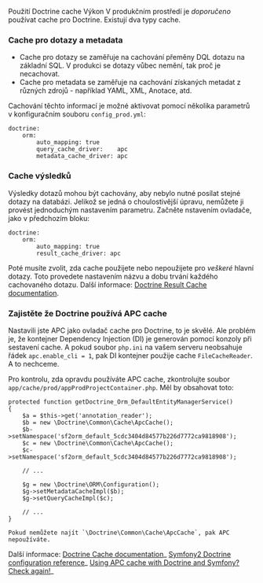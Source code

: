 Použití Doctrine cache
Výkon
V produkčním prostředí je _doporučeno_ používat cache pro Doctrine. Existují dva typy cache.

### Cache pro dotazy a metadata
* Cache pro dotazy se zaměřuje na cachování přeměny DQL dotazu na základní SQL. V produkci se dotazy vůbec nemění, tak proč je necachovat.
* Cache pro metadata se zaměřuje na cachování získaných metadat z různých zdrojů - například YAML, XML, Anotace, atd.

Cachování těchto informací je možné aktivovat pomocí několika parametrů v konfiguračním souboru `config_prod.yml`:

    doctrine:
        orm:
            auto_mapping: true
            query_cache_driver:    apc
            metadata_cache_driver: apc

### Cache výsledků
Výsledky dotazů mohou být cachovány, aby nebylo nutné posílat stejné dotazy na databázi. Jelikož se jedná o choulostivější úpravu, nemůžete ji provést jednoduchým nastavením parametru. Začněte nstavením ovladače, jako v předchozím bloku:

    doctrine:
        orm:
            auto_mapping: true
            result_cache_driver: apc

Poté musíte zvolit, zda cache použijete nebo nepoužijete pro *veškeré* hlavní dotazy. Toto provedete nastavením názvu a dobu trvání každého cachovaného dotazu. Další informace: [Doctrine Result Cache documentation](http://docs.doctrine-project.org/projects/doctrine-orm/en/latest/reference/caching.html#result-cache).

### Zajistěte že Doctrine používá APC cache

Nastavili jste APC jako ovladač cache pro Doctrine, to je skvělé. Ale problém je, že kontejner Dependency Injection (DI) je generován pomocí konzoly při sestavení cache. A pokud soubor `php.ini` na vašem serveru neobsahuje řádek `apc.enable_cli = 1`, pak DI kontejner použije cache `FileCacheReader`. A to nechceme.

Pro kontrolu, zda opravdu používáte APC cache, zkontrolujte soubor `app/cache/prod/appProdProjectContainer.php`. Měl by obsahovat toto:

    protected function getDoctrine_Orm_DefaultEntityManagerService()
    {
        $a = $this->get('annotation_reader');
        $b = new \Doctrine\Common\Cache\ApcCache();
        $b->setNamespace('sf2orm_default_5cdc3404d84577b226d7772ca9818908');
        $c = new \Doctrine\Common\Cache\ApcCache();
        $c->setNamespace('sf2orm_default_5cdc3404d84577b226d7772ca9818908');
		
        // ...
		
        $g = new \Doctrine\ORM\Configuration();
        $g->setMetadataCacheImpl($b);
        $g->setQueryCacheImpl($c);
		
        // ...
    }
	
    Pokud nemůžete najít `\Doctrine\Common\Cache\ApcCache`, pak APC nepoužíváte.

Další informace:
[Doctrine Cache documentation](http://docs.doctrine-project.org/projects/doctrine-orm/en/latest/reference/caching.html)_
[Symfony2 Doctrine configuration reference](http://symfony.com/doc/current/reference/configuration/doctrine.html)_
[Using APC cache with Doctrine and Symfony? Check again!](http://gogs.info/2013/05/using-apc-cache-with-doctrine-symfony)_
